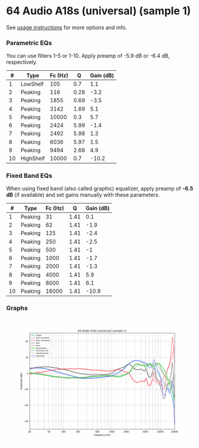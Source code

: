 # 64 Audio A18s (universal) (sample 1)
See [usage instructions](https://github.com/jaakkopasanen/AutoEq#usage) for more options and info.

### Parametric EQs
You can use filters 1-5 or 1-10. Apply preamp of -5.9 dB or -6.4 dB, respectively.

|   # | Type      |   Fc (Hz) |    Q |   Gain (dB) |
|-----|-----------|-----------|------|-------------|
|   1 | LowShelf  |       105 | 0.7  |         1.1 |
|   2 | Peaking   |       116 | 0.28 |        -3.2 |
|   3 | Peaking   |      1855 | 0.69 |        -3.5 |
|   4 | Peaking   |      3142 | 1.69 |         5.1 |
|   5 | Peaking   |     10000 | 0.3  |         5.7 |
|   6 | Peaking   |      2424 | 5.99 |        -1.4 |
|   7 | Peaking   |      2492 | 5.98 |         1.3 |
|   8 | Peaking   |      6036 | 5.97 |         1.5 |
|   9 | Peaking   |      9494 | 2.68 |         4.9 |
|  10 | HighShelf |     10000 | 0.7  |       -10.2 |

### Fixed Band EQs
When using fixed band (also called graphic) equalizer, apply preamp of **-6.5 dB** (if available) and set gains manually with these parameters.

|   # | Type    |   Fc (Hz) |    Q |   Gain (dB) |
|-----|---------|-----------|------|-------------|
|   1 | Peaking |        31 | 1.41 |         0.1 |
|   2 | Peaking |        62 | 1.41 |        -1.9 |
|   3 | Peaking |       125 | 1.41 |        -2.4 |
|   4 | Peaking |       250 | 1.41 |        -2.5 |
|   5 | Peaking |       500 | 1.41 |        -1   |
|   6 | Peaking |      1000 | 1.41 |        -1.7 |
|   7 | Peaking |      2000 | 1.41 |        -1.3 |
|   8 | Peaking |      4000 | 1.41 |         5.9 |
|   9 | Peaking |      8000 | 1.41 |         6.1 |
|  10 | Peaking |     16000 | 1.41 |       -10.9 |

### Graphs
![](./64%20Audio%20A18s%20(universal)%20(sample%201).png)
